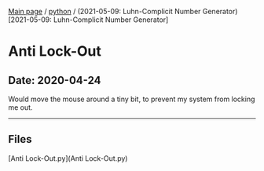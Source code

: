 [Main page](/) / [python](/python) / (2021-05-09: Luhn-Complicit Number Generator)[2021-05-09: Luhn-Complicit Number Generator]

# Anti Lock-Out

## Date: 2020-04-24

Would move the mouse around a tiny bit, to prevent my system from locking me out.

-----

## Files

[Anti Lock-Out.py](Anti Lock-Out.py)